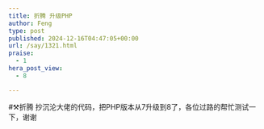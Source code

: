 ```yaml
---
title: 折腾 升级PHP
author: Feng
type: post
published: 2024-12-16T04:47:05+00:00
url: /say/1321.html
praise:
  - 1
hera_post_view:
  - 8

---
```

#⚒️折腾 抄沉沦大佬的代码，把PHP版本从7升级到8了，各位过路的帮忙测试一下，谢谢